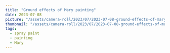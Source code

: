 ```yaml
---
title: "Ground effects of Mary painting"
date: 2023-07-08
picture: "/assets/camera-roll/2023/07/2023-07-08-ground-effects-of-mary-painting/20230709_001506955_iOS.jpg"
thumbnail: "/assets/camera-roll/2023/07/2023-07-08-ground-effects-of-mary-painting/20230709_001506955_iOS-thumbnail.jpg"
tags:
  - spray paint
  - painting
  - Mary
---
```

